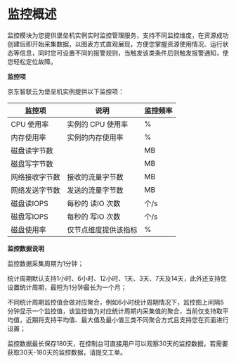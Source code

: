 
# 监控概述

监控模块为您提供堡垒机实例实时监控管理服务，支持不同监控维度，在资源成功创建后即开始采集数据，以图表方式直观展现，方便您掌握资源使用情况、运行状态等信息，同时您可设置不同的报警规则，当触发该类条件后则触发报警通知，使您轻松定位故障。

**监控项**

京东智联云为堡垒机实例提供以下监控项：

| 监控项         | 说明                       | 监控频率 |
| -------------- | -------------------------- | -------- |
| CPU 使用率     | 实例的 CPU 使用率          | %        |
| 内存使用率     | 实例的内存使用率           | %        |
| 磁盘读字节数   |                            | MB       |
| 磁盘写字节数   |                            | MB       |
| 网络接收字节数 | 接收的流量字节数 | MB       |
| 网络发送字节数 | 发送的流量字节数 | MB       |
| 磁盘读IOPS     | 每秒的 读IO 次数           | 个/s     |
| 磁盘写IOPS     | 每秒的 写IO 次数           | 个/s     |
| 磁盘使用率     | 仅节点维度提供该指标       | %        |





**监控数据说明**

监控数据采集周期为1分钟；

统计周期默认支持1小时、6小时、12小时、1天、3天、7天及14天，此外还支持您设置统计周期，最短为1分钟最长为一个月；

不同统计周期监控值会做对应聚合，例如6小时统计周期情况下，监控图上间隔5分钟显示一个监控值，该监控值为对应统计周期内采集值的聚合，当前仅支持取平均值，近期将支持平均值、最大值及最小值三类不同聚合方式且支持您在页面进行设置；

监控数据最长保存180天，在控制台可直接用户可以观察30天的监控数据，若需要获取30天-180天的监控数据，请提交工单。


